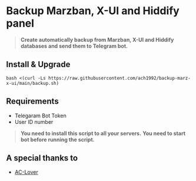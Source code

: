 # Backup Marzban, X-UI and Hiddify panel

> **Create automatically backup from Marzban, X-UI and Hiddify databases and send them to Telegram bot.**

## Install & Upgrade

```
bash <(curl -Ls https://raw.githubusercontent.com/ach1992/backup-marz-x-ui/main/backup.sh)
```

## Requirements

- Telegaram Bot Token
- User ID number

> **You need to install this script to all your servers.**
> **You need to start bot before running the script.**

## A special thanks to
- [AC-Lover](https://github.com/AC-Lover)
